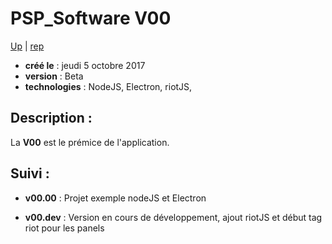 
PSP_Software **V00**
=====================

[Up](../readme.md) | [rep](.)

- **créé le** : jeudi 5 octobre 2017
- **version** : Beta
- **technologies** : NodeJS, Electron, riotJS,


Description :
-------------

La **V00** est le prémice de l'application.


Suivi :
------

- **v00.00** : Projet exemple nodeJS et Electron

- **v00.dev** : Version en cours de développement, ajout riotJS et début tag riot pour les panels
